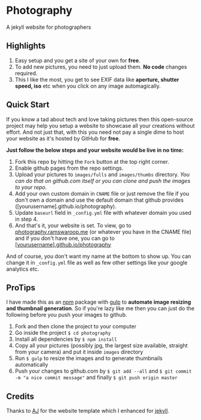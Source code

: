 # Photography
A jekyll website for photographers

## Highlights
1. Easy setup and you get a site of your own for __free__.
2. To add new pictures, you need to just upload them. __No code__ changes required.
3. This I like the most, you get to see EXIF data like __aperture, shutter speed, iso__ etc when you click on any image automagically.

## Quick Start
If you know a tad about tech and love taking pictures then this open-source project may help you setup a website to showcase
all your creations without effort. And not just that, with this you need not pay a single dime to host your website as
it's hosted by GitHub for __free__.

**Just follow the below steps and your website would be live in no time:**

1. Fork this repo by hitting the `Fork` button at the top right corner.
2. Enable github pages from the repo settings.
3. Upload your pictures to `images/fulls` and `images/thumbs` directory. _You can do that on github.com itself or you can clone and push the images to your repo._
4. Add your own custom domain in `CNAME` file or just remove the file if you don't own a domain and use the default domain that github provides ([yourusername].github.io/photography).
5. Update `baseurl` field in `_config.yml` file with whatever domain you used in step 4.
6. And that's it, your website is set. To view, go to [photography.ramswaroop.me](http://photography.ramswaroop.me) (or whatever you have in the CNAME file) and if you don't have one, you can go to [[yourusername].github.io/photography](http://yourusername.github.io/photography)

And of course, you don't want my name at the bottom to show up. You can change it in `_config.yml` file as well as few other settings like your google analytics etc.
 
## ProTips
I have made this as an [npm](https://www.npmjs.com) package with [gulp](http://gulpjs.com/) to __automate image resizing
and thumbnail generation__. So if you're lazy like me then you can just do the following before you push your images to github.

1. Fork and then clone the project to your computer
2. Go inside the project `$ cd photography`
3. Install all dependencies by `$ npm install`
4. Copy all your pictures (possibly jpg, the largest size available, straight from your camera) and put it inside `images` directory
5. Run `$ gulp` to resize the images and to generate thumbnails automatically
6. Push your changes to github.com by `$ git add --all` and `$ git commit -m "a nice commit message"` and finally `$ git push origin master`

## Credits
Thanks to [AJ](https://twitter.com/ajlkn) for the website template which I enhanced for [jekyll](http://jekyllrb.com/).


